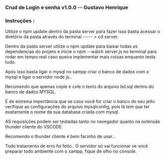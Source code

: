 ### Crud de Login e senha v1.0.0 -- Gustavo Henrique 

### Instruções : 

Utilize o npm update dentro da pasta server
para fazer isso basta acessar o diretório da pasta
através do terminal ----- > cd server.

Dentro da pasta server utilize o npm update para baixar todas
as dependencias do projeto e inicie o npm --watch server.js
no terminal para rodar em tempo real caso queira implementar mais coisas enquanto testa tudo.

Após isso basta ligar o mysql no xampp
criar o banco de dados com o mysql
e ligar o servidor node js..

Recomendo que apenas copie e cole o texto do arquivo bd.sql dentro do banco de dados MYSQL.

É de extrema importância que se caso você for criar o banco do seu jeito verifique as configurações do arquivo mysqlconfig,
pois lá tem que ter exatamente o nome da sua database criada com mysql.


AS requisições podem ser testadas tanto no navegador quanto
na extensão thunder cliente do VSCODE.


Recomendo o thunder cliente é bem facinho de usar...

Todo tratamento de erro foi feito..
O servidor só vai funcionar se você preparar todo ambiente com
o xampp, fique de olho no console.
